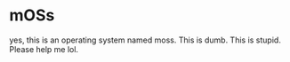 # mOSs

yes, this is an operating system named moss. This is dumb. This is stupid. Please help me lol.
